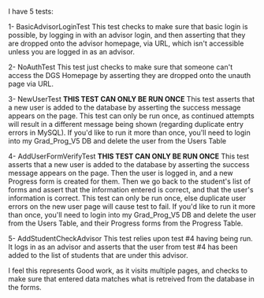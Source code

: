 
I have 5 tests:

1- BasicAdvisorLoginTest
  This test checks to make sure that basic login is possible, by logging in with an advisor login, and then asserting that they are dropped onto the advisor homepage, via URL, which isn't accessible unless you are logged in as an advisor.

2- NoAuthTest
  This test just checks to make sure that someone can't access the DGS Homepage by asserting they are dropped onto the unauth page via URL.

3- NewUserTest **THIS TEST CAN ONLY BE RUN ONCE**
  This test asserts that a new user is added to the database by asserting the success message appears on the page. This test can only be run once, as continued attempts will result in a different message being shown (regarding duplicate entry errors in MySQL). If you'd like to run it more than once, you'll need to login into my Grad_Prog_V5 DB and delete the user from the Users Table

4- AddUserFormVerifyTest **THIS TEST CAN ONLY BE RUN ONCE**
  This test asserts that a new user is added to the database by asserting the success message appears on the page. Then the user is logged in, and a new Progress form is created for them. Then we go back to the student's list of forms and assert that the information entered is correct, and that the user's information is correct. This test can only be run once, else duplicate user errors on the new user page will cause test to fail. If you'd like to run it more than once, you'll need to login into my Grad_Prog_V5 DB and delete the user from the Users Table, and their Progress forms from the Progress Table.
  
5- AddStudentCheckAdvisor 
  This test relies upon test #4 having being run. It logs in as an advisor and asserts that the user from test #4 has been added to the list of students that are under this advisor. 
  
I feel this represents Good work, as it visits multiple pages, and checks to make sure that entered data matches what is retreived from the database in the forms.
